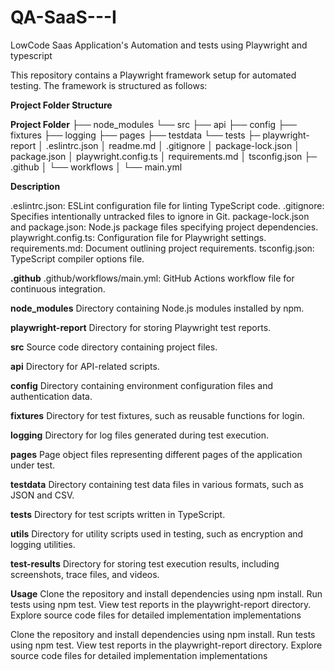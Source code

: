 # QA-SaaS---I
LowCode Saas Application's Automation and tests using Playwright and typescript

This repository contains a Playwright framework setup for automated testing. The framework is structured as follows:

**Project Folder Structure**

**Project Folder**
├── node_modules
└── src
       ├── api
       ├── config
       ├── fixtures
       ├── logging
       ├── pages
       ├── testdata
       └── tests
├─ playwright-report
│ .eslintrc.json
│ readme.md
│ .gitignore
│ package-lock.json
│ package.json
│ playwright.config.ts
│ requirements.md
│ tsconfig.json
├─ .github
│        └── workflows
│                 └── main.yml

**Description**

.eslintrc.json: ESLint configuration file for linting TypeScript code.
.gitignore: Specifies intentionally untracked files to ignore in Git.
package-lock.json and package.json: Node.js package files specifying project dependencies.
playwright.config.ts: Configuration file for Playwright settings.
requirements.md: Document outlining project requirements.
tsconfig.json: TypeScript compiler options file.

**.github**
.github/workflows/main.yml: GitHub Actions workflow file for continuous integration.

**node_modules**
Directory containing Node.js modules installed by npm.

**playwright-report**
Directory for storing Playwright test reports.

**src**
Source code directory containing project files.

**api**
Directory for API-related scripts.

**config**
Directory containing environment configuration files and authentication data.

**fixtures**
Directory for test fixtures, such as reusable functions for login.

**logging**
Directory for log files generated during test execution.

**pages**
Page object files representing different pages of the application under test.

**testdata**
Directory containing test data files in various formats, such as JSON and CSV.

**tests**
Directory for test scripts written in TypeScript.

**utils**
Directory for utility scripts used in testing, such as encryption and logging utilities.

**test-results**
Directory for storing test execution results, including screenshots, trace files, and videos.

**Usage**
Clone the repository and install dependencies using npm install.
Run tests using npm test.
View test reports in the playwright-report directory.
Explore source code files for detailed implementation implementations

Clone the repository and install dependencies using npm install.
Run tests using npm test.
View test reports in the playwright-report directory.
Explore source code files for detailed implementation implementations
